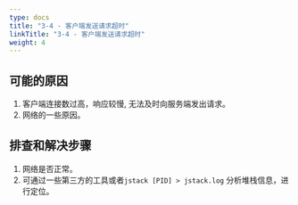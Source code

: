 ```yaml
---
type: docs
title: "3-4 - 客户端发送请求超时"
linkTitle: "3-4 - 客户端发送请求超时"
weight: 4
---
```


## 可能的原因

1. 客户端连接数过高，响应较慢, 无法及时向服务端发出请求。
2. 网络的一些原因。

## 排查和解决步骤

1. 网络是否正常。
2. 可通过一些第三方的工具或者`jstack [PID] > jstack.log` 分析堆栈信息，进行定位。


<p style="margin-top: 3rem;"> </p>